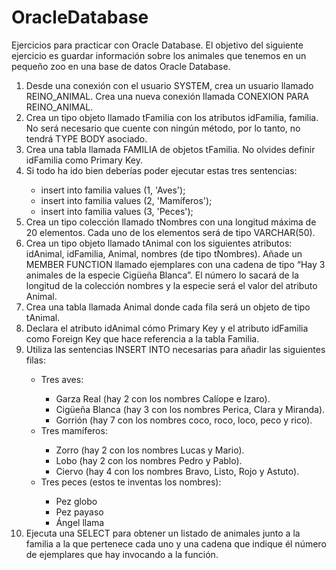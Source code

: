 # OracleDatabase
Ejercicios para practicar con Oracle Database.
El objetivo del siguiente ejercicio es guardar información sobre los animales que tenemos en un pequeño zoo en una base de datos Oracle Database.
<ol>
  <li>Desde una conexión con el usuario SYSTEM, crea un usuario llamado REINO_ANIMAL. Crea una nueva conexión llamada CONEXION PARA REINO_ANIMAL.</li>

  <li>Crea un tipo objeto llamado tFamilia con los atributos idFamilia, familia. No será necesario que cuente con ningún método, por lo tanto, no tendrá TYPE BODY asociado.</li>

  <li>Crea una tabla llamada FAMILIA de objetos tFamilia. No olvides definir idFamilia como Primary Key.</li>

  <li>Si todo ha ido bien deberías poder ejecutar estas tres sentencias:</li>
    <ul>
      <li>insert into familia values (1, 'Aves');</li>
      <li>insert into familia values (2, 'Mamíferos');</li>
      <li>insert into familia values (3, 'Peces');</li>
    </ul>
  
  <li>Crea un tipo colección llamado tNombres con una longitud máxima de 20 elementos. Cada uno de los elementos será de tipo VARCHAR(50).</li>

  <li>Crea un tipo objeto llamado tAnimal con los siguientes atributos: idAnimal, idFamilia, Animal, nombres (de tipo tNombres). Añade un MEMBER FUNCTION llamado ejemplares con una cadena de tipo “Hay 3 animales de la especie Cigüeña Blanca”. El número lo sacará de la longitud de la colección nombres y la especie será el valor del atributo Animal.</li>

  <li>Crea una tabla llamada Animal donde cada fila será un objeto de tipo tAnimal.</li>

  <li>Declara el atributo idAnimal cómo Primary Key y el atributo idFamilia como Foreign Key que hace referencia a la tabla Familia.</li>

  <li>Utiliza las sentencias INSERT INTO necesarias para añadir las siguientes filas:</li>
  <ul>
    <li>Tres aves:</li>
    <ul>
      <li>Garza Real (hay 2 con los nombres Calíope e Izaro).</li>
      <li>Cigüeña Blanca (hay 3 con los nombres Perica, Clara y Miranda).</li>
      <li>Gorrión (hay 7 con los nombres coco, roco, loco, peco y rico).</li>
    </ul>
    <li>Tres mamíferos:</li>
    <ul>
      <li>Zorro (hay 2 con los nombres Lucas y Mario).</li>
      <li>Lobo (hay 2 con los nombres Pedro y Pablo).</li>
      <li>Ciervo (hay 4 con los nombres Bravo, Listo, Rojo y Astuto).</li>
    </ul>
    <li>Tres peces (estos te inventas los nombres):</li>
    <ul>
      <li>Pez globo </li>
      <li>Pez payaso</li>
      <li>Ángel llama</li>
    </ul>
  </ul>
<li>Ejecuta una SELECT para obtener un listado de animales junto a la familia a la que pertenece cada uno y una cadena que indique él número de ejemplares que hay invocando a la función.</li>
</ol>

